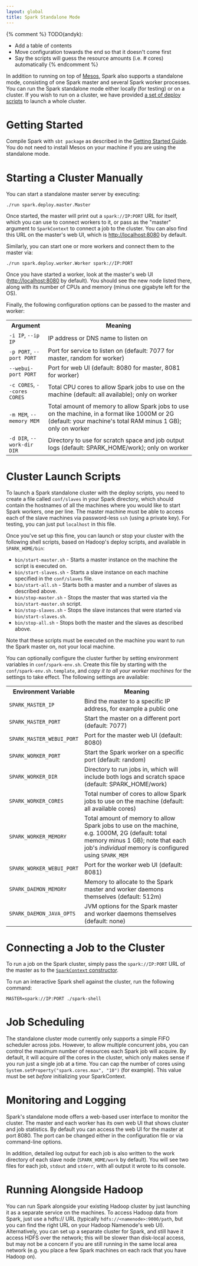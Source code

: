```yaml
---
layout: global
title: Spark Standalone Mode
---
```


{% comment %}
TODO(andyk):
  - Add a table of contents
  - Move configuration towards the end so that it doesn't come first
  - Say the scripts will guess the resource amounts (i.e. # cores) automatically
{% endcomment %}

In addition to running on top of [Mesos](https://github.com/mesos/mesos), Spark also supports a standalone mode, consisting of one Spark master and several Spark worker processes. You can run the Spark standalone mode either locally (for testing) or on a cluster. If you wish to run on a cluster, we have provided [a set of deploy scripts](#cluster-launch-scripts) to launch a whole cluster.

# Getting Started

Compile Spark with `sbt package` as described in the [Getting Started Guide](index.html). You do not need to install Mesos on your machine if you are using the standalone mode.

# Starting a Cluster Manually

You can start a standalone master server by executing:

    ./run spark.deploy.master.Master

Once started, the master will print out a `spark://IP:PORT` URL for itself, which you can use to connect workers to it,
or pass as the "master" argument to `SparkContext` to connect a job to the cluster. You can also find this URL on
the master's web UI, which is [http://localhost:8080](http://localhost:8080) by default.

Similarly, you can start one or more workers and connect them to the master via:

    ./run spark.deploy.worker.Worker spark://IP:PORT

Once you have started a worker, look at the master's web UI ([http://localhost:8080](http://localhost:8080) by default).
You should see the new node listed there, along with its number of CPUs and memory (minus one gigabyte left for the OS).

Finally, the following configuration options can be passed to the master and worker: 

<table class="table">
  <tr><th style="width:21%">Argument</th><th>Meaning</th></tr>
  <tr>
    <td><code>-i IP</code>, <code>--ip IP</code></td>
    <td>IP address or DNS name to listen on</td>
  </tr>
  <tr>
    <td><code>-p PORT</code>, <code>--port PORT</code></td>
    <td>Port for service to listen on (default: 7077 for master, random for worker)</td>
  </tr>
  <tr>
    <td><code>--webui-port PORT</code></td>
    <td>Port for web UI (default: 8080 for master, 8081 for worker)</td>
  </tr>
  <tr>
    <td><code>-c CORES</code>, <code>--cores CORES</code></td>
    <td>Total CPU cores to allow Spark jobs to use on the machine (default: all available); only on worker</td>
  </tr>
  <tr>
    <td><code>-m MEM</code>, <code>--memory MEM</code></td>
    <td>Total amount of memory to allow Spark jobs to use on the machine, in a format like 1000M or 2G (default: your machine's total RAM minus 1 GB); only on worker</td>
  </tr>
  <tr>
    <td><code>-d DIR</code>, <code>--work-dir DIR</code></td>
    <td>Directory to use for scratch space and job output logs (default: SPARK_HOME/work); only on worker</td>
  </tr>
</table>


# Cluster Launch Scripts

To launch a Spark standalone cluster with the deploy scripts, you need to create a file called `conf/slaves` in your Spark directory, which should contain the hostnames of all the machines where you would like to start Spark workers, one per line. The master machine must be able to access each of the slave machines via password-less `ssh` (using a private key). For testing, you can just put `localhost` in this file.

Once you've set up this fine, you can launch or stop your cluster with the following shell scripts, based on Hadoop's deploy scripts, and available in `SPARK_HOME/bin`:

- `bin/start-master.sh` - Starts a master instance on the machine the script is executed on.
- `bin/start-slaves.sh` - Starts a slave instance on each machine specified in the `conf/slaves` file.
- `bin/start-all.sh` - Starts both a master and a number of slaves as described above.
- `bin/stop-master.sh` - Stops the master that was started via the `bin/start-master.sh` script.
- `bin/stop-slaves.sh` - Stops the slave instances that were started via `bin/start-slaves.sh`.
- `bin/stop-all.sh` - Stops both the master and the slaves as described above.

Note that these scripts must be executed on the machine you want to run the Spark master on, not your local machine.

You can optionally configure the cluster further by setting environment variables in `conf/spark-env.sh`. Create this file by starting with the `conf/spark-env.sh.template`, and _copy it to all your worker machines_ for the settings to take effect. The following settings are available:

<table class="table">
  <tr><th style="width:21%">Environment Variable</th><th>Meaning</th></tr>
  <tr>
    <td><code>SPARK_MASTER_IP</code></td>
    <td>Bind the master to a specific IP address, for example a public one</td>
  </tr>
  <tr>
    <td><code>SPARK_MASTER_PORT</code></td>
    <td>Start the master on a different port (default: 7077)</td>
  </tr>
  <tr>
    <td><code>SPARK_MASTER_WEBUI_PORT</code></td>
    <td>Port for the master web UI (default: 8080)</td>
  </tr>
  <tr>
    <td><code>SPARK_WORKER_PORT</code></td>
    <td>Start the Spark worker on a specific port (default: random)</td>
  </tr>
  <tr>
    <td><code>SPARK_WORKER_DIR</code></td>
    <td>Directory to run jobs in, which will include both logs and scratch space (default: SPARK_HOME/work)</td>
  </tr>
  <tr>
    <td><code>SPARK_WORKER_CORES</code></td>
    <td>Total number of cores to allow Spark jobs to use on the machine (default: all available cores)</td>
  </tr>
  <tr>
    <td><code>SPARK_WORKER_MEMORY</code></td>
    <td>Total amount of memory to allow Spark jobs to use on the machine, e.g. 1000M, 2G (default: total memory minus 1 GB); note that each job's <i>individual</i> memory is configured using <code>SPARK_MEM</code></td>
  </tr>
  <tr>
    <td><code>SPARK_WORKER_WEBUI_PORT</code></td>
    <td>Port for the worker web UI (default: 8081)</td>
  </tr>
  <tr>
    <td><code>SPARK_DAEMON_MEMORY</code></td>
    <td>Memory to allocate to the Spark master and worker daemons themselves (default: 512m)</td>
  </tr>
  <tr>
    <td><code>SPARK_DAEMON_JAVA_OPTS</code></td>
    <td>JVM options for the Spark master and worker daemons themselves (default: none)</td>
  </tr>
</table>



# Connecting a Job to the Cluster

To run a job on the Spark cluster, simply pass the `spark://IP:PORT` URL of the master as to the [`SparkContext`
constructor](scala-programming-guide.html#initializing-spark).

To run an interactive Spark shell against the cluster, run the following command:

    MASTER=spark://IP:PORT ./spark-shell


# Job Scheduling

The standalone cluster mode currently only supports a simple FIFO scheduler across jobs.
However, to allow multiple concurrent jobs, you can control the maximum number of resources each Spark job will acquire.
By default, it will acquire *all* the cores in the cluster, which only makes sense if you run just a single
job at a time. You can cap the number of cores using `System.setProperty("spark.cores.max", "10")` (for example).
This value must be set *before* initializing your SparkContext.


# Monitoring and Logging

Spark's standalone mode offers a web-based user interface to monitor the cluster. The master and each worker has its own web UI that shows cluster and job statistics. By default you can access the web UI for the master at port 8080. The port can be changed either in the configuration file or via command-line options.

In addition, detailed log output for each job is also written to the work directory of each slave node (`SPARK_HOME/work` by default). You will see two files for each job, `stdout` and `stderr`, with all output it wrote to its console.


# Running Alongside Hadoop

You can run Spark alongside your existing Hadoop cluster by just launching it as a separate service on the machines. To access Hadoop data from Spark, just use a hdfs:// URL (typically `hdfs://<namenode>:9000/path`, but you can find the right URL on your Hadoop Namenode's web UI). Alternatively, you can set up a separate cluster for Spark, and still have it access HDFS over the network; this will be slower than disk-local access, but may not be a concern if you are still running in the same local area network (e.g. you place a few Spark machines on each rack that you have Hadoop on).

